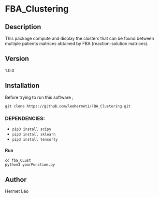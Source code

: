 # FBA_Clustering

## Description
This package compute and display the clusters that can be found between multiple patients matrices obtained by FBA (reaction-solution matrices).

## Version
1.0.0

## Installation
Before trying to run this software ;
```
git clone https://github.com/leohermet1/FBA_Clustering.git
```

### DEPENDENCIES:
+ `pip3 install scipy`
+ `pip3 install sklearn`
+ `pip3 install tensorly`

#### Run
```
cd fba_CLust
python3 yourFunction.py
```

## Author
Hermet Léo
